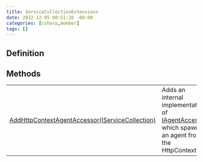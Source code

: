 ```yaml
---
title: ServiceCollectionExtensions
date: 2022-12-05 00:51:26 -08:00
categories: [csharp,member]
tags: []
---
```


## Definition
## Methods
<table><tr><td><!--/posts/csharp.member.entitydb.mvc.extensions.servicecollectionextensions.addhttpcontextagentaccessor/--><a href='#'>AddHttpContextAgentAccessor(IServiceCollection)</a></td><td>
Adds an internal implementation of <a href='/posts/csharp.member.entitydb.abstractions.agents.iagentaccessor/'>IAgentAccessor</a> which spawns an agent from the HttpContext.
</td></tr></table>
